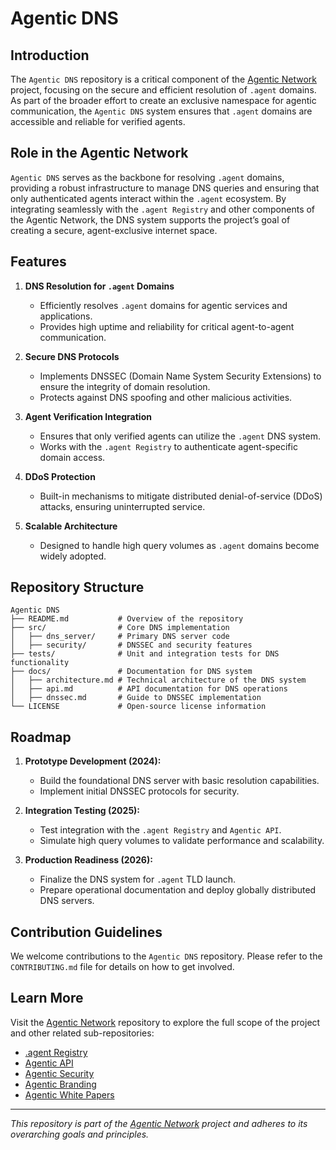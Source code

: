 # Agentic DNS

## Introduction
The `Agentic DNS` repository is a critical component of the [Agentic Network](https://github.com/RWN-MD/Agentic-Network.git) project, focusing on the secure and efficient resolution of `.agent` domains. As part of the broader effort to create an exclusive namespace for agentic communication, the `Agentic DNS` system ensures that `.agent` domains are accessible and reliable for verified agents.

## Role in the Agentic Network
`Agentic DNS` serves as the backbone for resolving `.agent` domains, providing a robust infrastructure to manage DNS queries and ensuring that only authenticated agents interact within the `.agent` ecosystem. By integrating seamlessly with the `.agent Registry` and other components of the Agentic Network, the DNS system supports the project’s goal of creating a secure, agent-exclusive internet space.

## Features
1. **DNS Resolution for `.agent` Domains**
   - Efficiently resolves `.agent` domains for agentic services and applications.
   - Provides high uptime and reliability for critical agent-to-agent communication.

2. **Secure DNS Protocols**
   - Implements DNSSEC (Domain Name System Security Extensions) to ensure the integrity of domain resolution.
   - Protects against DNS spoofing and other malicious activities.

3. **Agent Verification Integration**
   - Ensures that only verified agents can utilize the `.agent` DNS system.
   - Works with the `.agent Registry` to authenticate agent-specific domain access.

4. **DDoS Protection**
   - Built-in mechanisms to mitigate distributed denial-of-service (DDoS) attacks, ensuring uninterrupted service.

5. **Scalable Architecture**
   - Designed to handle high query volumes as `.agent` domains become widely adopted.

## Repository Structure
```
Agentic DNS
├── README.md           # Overview of the repository
├── src/                # Core DNS implementation
│   ├── dns_server/     # Primary DNS server code
│   ├── security/       # DNSSEC and security features
├── tests/              # Unit and integration tests for DNS functionality
├── docs/               # Documentation for DNS system
│   ├── architecture.md # Technical architecture of the DNS system
│   ├── api.md          # API documentation for DNS operations
│   ├── dnssec.md       # Guide to DNSSEC implementation
└── LICENSE             # Open-source license information
```

## Roadmap
1. **Prototype Development (2024):**
   - Build the foundational DNS server with basic resolution capabilities.
   - Implement initial DNSSEC protocols for security.

2. **Integration Testing (2025):**
   - Test integration with the `.agent Registry` and `Agentic API`.
   - Simulate high query volumes to validate performance and scalability.

3. **Production Readiness (2026):**
   - Finalize the DNS system for `.agent` TLD launch.
   - Prepare operational documentation and deploy globally distributed DNS servers.

## Contribution Guidelines
We welcome contributions to the `Agentic DNS` repository. Please refer to the `CONTRIBUTING.md` file for details on how to get involved.

## Learn More
Visit the [Agentic Network](https://github.com/RWN-MD/Agentic-Network.git) repository to explore the full scope of the project and other related sub-repositories:
- [.agent Registry](https://github.com/RWN-MD/.agent-Registry.git)
- [Agentic API](https://github.com/RWN-MD/Agentic-API.git)
- [Agentic Security](https://github.com/RWN-MD/Agentic-Security.git)
- [Agentic Branding](https://github.com/RWN-MD/Agentic-Branding.git)
- [Agentic White Papers](https://github.com/RWN-MD/Agentic-White-Papers.git)

---
*This repository is part of the [Agentic Network](https://github.com/RWN-MD/Agentic-Network.git) project and adheres to its overarching goals and principles.*
